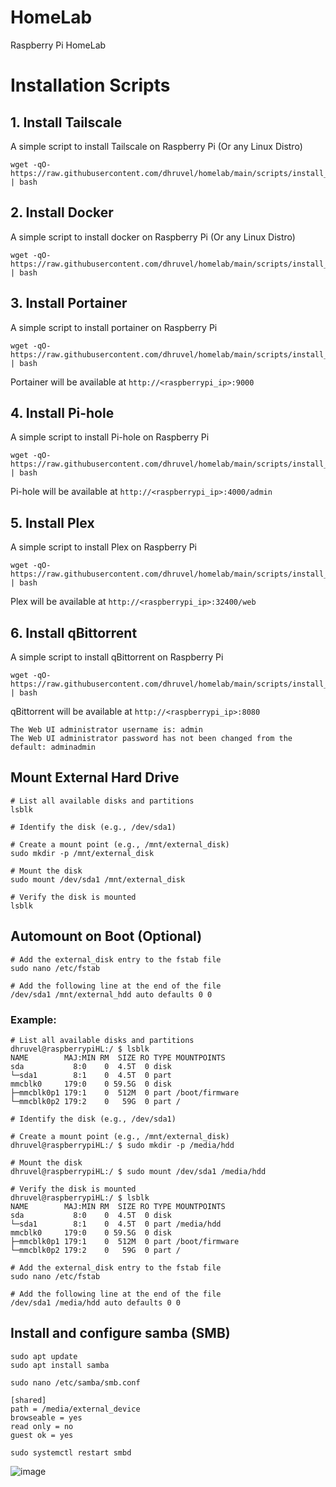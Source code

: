 # HomeLab
Raspberry Pi HomeLab

# Installation Scripts

## 1. Install Tailscale
A simple script to install Tailscale on Raspberry Pi (Or any Linux Distro)
```
wget -qO- https://raw.githubusercontent.com/dhruvel/homelab/main/scripts/install_tailscale.sh | bash
```

## 2. Install Docker
A simple script to install docker on Raspberry Pi (Or any Linux Distro)
```
wget -qO- https://raw.githubusercontent.com/dhruvel/homelab/main/scripts/install_docker.sh | bash
```
## 3. Install Portainer
A simple script to install portainer on Raspberry Pi
```
wget -qO- https://raw.githubusercontent.com/dhruvel/homelab/main/scripts/install_portainer.sh | bash
```
Portainer will be available at `http://<raspberrypi_ip>:9000`

## 4. Install Pi-hole
A simple script to install Pi-hole on Raspberry Pi
```
wget -qO- https://raw.githubusercontent.com/dhruvel/homelab/main/scripts/install_pihole.sh | bash
```
Pi-hole will be available at `http://<raspberrypi_ip>:4000/admin`

## 5. Install Plex
A simple script to install Plex on Raspberry Pi
```
wget -qO- https://raw.githubusercontent.com/dhruvel/homelab/main/scripts/install_plex.sh | bash
```
Plex will be available at `http://<raspberrypi_ip>:32400/web`

## 6. Install qBittorrent
A simple script to install qBittorrent on Raspberry Pi
```
wget -qO- https://raw.githubusercontent.com/dhruvel/homelab/main/scripts/install_qbittorrent.sh | bash
```
qBittorrent will be available at `http://<raspberrypi_ip>:8080`
```
The Web UI administrator username is: admin 
The Web UI administrator password has not been changed from the default: adminadmin
```

## Mount External Hard Drive

```
# List all available disks and partitions
lsblk

# Identify the disk (e.g., /dev/sda1)

# Create a mount point (e.g., /mnt/external_disk)
sudo mkdir -p /mnt/external_disk

# Mount the disk
sudo mount /dev/sda1 /mnt/external_disk

# Verify the disk is mounted
lsblk
```
## Automount on Boot (Optional)

```
# Add the external_disk entry to the fstab file
sudo nano /etc/fstab

# Add the following line at the end of the file
/dev/sda1 /mnt/external_hdd auto defaults 0 0
```
### Example:
```
# List all available disks and partitions
dhruvel@raspberrypiHL:/ $ lsblk
NAME        MAJ:MIN RM  SIZE RO TYPE MOUNTPOINTS
sda           8:0    0  4.5T  0 disk 
└─sda1        8:1    0  4.5T  0 part 
mmcblk0     179:0    0 59.5G  0 disk 
├─mmcblk0p1 179:1    0  512M  0 part /boot/firmware
└─mmcblk0p2 179:2    0   59G  0 part /

# Identify the disk (e.g., /dev/sda1)

# Create a mount point (e.g., /mnt/external_disk)
dhruvel@raspberrypiHL:/ $ sudo mkdir -p /media/hdd

# Mount the disk
dhruvel@raspberrypiHL:/ $ sudo mount /dev/sda1 /media/hdd

# Verify the disk is mounted
dhruvel@raspberrypiHL:/ $ lsblk
NAME        MAJ:MIN RM  SIZE RO TYPE MOUNTPOINTS
sda           8:0    0  4.5T  0 disk 
└─sda1        8:1    0  4.5T  0 part /media/hdd
mmcblk0     179:0    0 59.5G  0 disk 
├─mmcblk0p1 179:1    0  512M  0 part /boot/firmware
└─mmcblk0p2 179:2    0   59G  0 part /

# Add the external_disk entry to the fstab file
sudo nano /etc/fstab

# Add the following line at the end of the file
/dev/sda1 /media/hdd auto defaults 0 0
```

## Install and configure samba (SMB)

```
sudo apt update
sudo apt install samba
```

```
sudo nano /etc/samba/smb.conf
```

```
[shared]
path = /media/external_device
browseable = yes
read only = no
guest ok = yes
```
```
sudo systemctl restart smbd
```

![image](https://github.com/user-attachments/assets/abdaf63d-c807-4822-9db1-83554d13cb61)




